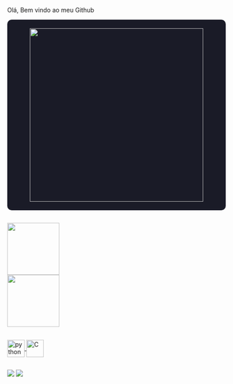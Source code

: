 
Olá, Bem vindo ao meu Github

<div style="display: flex; justify-content: center; align-items: center; gap: 20px; background-color: #1A1B27; padding: 20px; border-radius: 10px;">
  <img src="https://github-readme-stats.vercel.app/api?username=DaniloSovano&show_icons=true&theme=tokyonight" width="400px" />
</div>

##
<div>
  <a href="https://github.com/DaniloSovano/Calculadora-em-Python">
  <img height="120cm" src="https://github-readme-stats.vercel.app/api/pin/?username=DaniloSovano&repo=Calculadora-em-Python&theme=tokyonight" />
  </div>
    
<div>
  <a href= "https://github.com/DaniloSovano/Sistema_de_Cadastro">
  <img height="120cm" src="https://github-readme-stats.vercel.app/api/pin/?username=DaniloSovano&repo=Batalha_Naval&theme=tokyonight" />
</div>
    
##
<div>
<img align="center" alt="python" height="40" width="40" src="https://cdn.jsdelivr.net/gh/devicons/devicon/icons/python/python-original.svg" />
<img align="center" alt="C" height="40" width="40" src="https://cdn.jsdelivr.net/gh/devicons/devicon/icons/c/c-original.svg" />
          
</div>


##

<div>
 <a href="https://instagram.com/danilo_sovano" target="_blank"><img src="https://img.shields.io/badge/-Instagram-%23E4405F?style=for-the-badge&logo=instagram&logoColor=white" target="_blank"></a>
  <a href = "mailto:danilosovano@gmail.com"><img src="https://img.shields.io/badge/-Gmail-%23333?style=for-the-badge&logo=gmail&logoColor=dark" target="_blank"></a>


  
</div>
